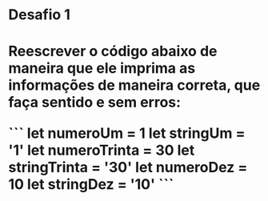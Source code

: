 <h1>Desafio 1<h1>
<p>Reescrever o código abaixo de maneira que ele imprima as informações de maneira correta, que faça sentido e sem erros:</p>
```
let numeroUm = 1
let stringUm = '1'
let numeroTrinta = 30
let stringTrinta = '30'
let numeroDez = 10
let stringDez = '10'
```
